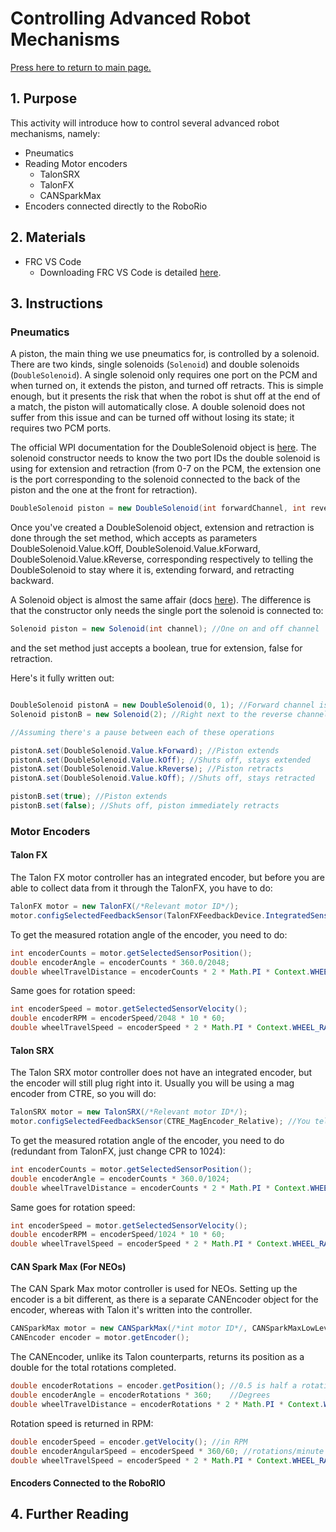 # Controlling Advanced Robot Mechanisms

[Press here to return to main page.](https://github.com/iron-claw-972/Curriculum2020)

## 1. Purpose

This activity will introduce how to control several advanced robot mechanisms, namely:
- Pneumatics
- Reading Motor encoders
  - TalonSRX
  - TalonFX
  - CANSparkMax
- Encoders connected directly to the RoboRio

## 2. Materials

- FRC VS Code
  - Downloading FRC VS Code is detailed [here](https://github.com/iron-claw-972/Curriculum2020/blob/master/InstallingFrcPrereqs.md#frc-vscode).

## 3. Instructions

### Pneumatics

A piston, the main thing we use pneumatics for, is controlled by a solenoid. There are two kinds, single solenoids (```Solenoid```) and double solenoids (```DoubleSolenoid```). A single solenoid only requires one port on the PCM and when turned on, it extends the piston, and turned off retracts. This is simple enough, but it presents the risk that when the robot is shut off at the end of a match, the piston will automatically close. A double solenoid does not suffer from this issue and can be turned off without losing its state; it requires two PCM ports. 

The official WPI documentation for the DoubleSolenoid object is [here](https://first.wpi.edu/FRC/roborio/release/docs/java/edu/wpi/first/wpilibj/DoubleSolenoid.html). 
The solenoid constructor needs to know the two port IDs the double solenoid is using for extension and retraction (from 0-7 on the PCM, the extension one is the port corresponding to the solenoid connected to the back of the piston and the one at the front for retraction). 

```java 
DoubleSolenoid piston = new DoubleSolenoid(int forwardChannel, int reverseChannel); //forwardChannel for extension, reverseChannel for retraction, from 0 - 7
```

Once you've created a DoubleSolenoid object, extension and retraction is done through the set method, which accepts as parameters DoubleSolenoid.Value.kOff, DoubleSolenoid.Value.kForward, DoubleSolenoid.Value.kReverse, corresponding respectively to telling the DoubleSolenoid to stay where it is, extending forward, and retracting backward. 

A Solenoid object is almost the same affair (docs [here](https://first.wpi.edu/FRC/roborio/release/docs/java/edu/wpi/first/wpilibj/Solenoid.html)). The difference is that the constructor only needs the single port the solenoid is connected to:

```java 
Solenoid piston = new Solenoid(int channel); //One on and off channel
```

and the set method just accepts a boolean, true for extension, false for retraction. 

Here's it fully written out:

```java

DoubleSolenoid pistonA = new DoubleSolenoid(0, 1); //Forward channel is leftmost port on PCM and reverse is to its right
Solenoid pistonB = new Solenoid(2); //Right next to the reverse channel for the other solenoid

//Assuming there's a pause between each of these operations

pistonA.set(DoubleSolenoid.Value.kForward); //Piston extends
pistonA.set(DoubleSolenoid.Value.kOff); //Shuts off, stays extended
pistonA.set(DoubleSolenoid.Value.kReverse); //Piston retracts
pistonA.set(DoubleSolenoid.Value.kOff); //Shuts off, stays retracted

pistonB.set(true); //Piston extends
pistonB.set(false); //Shuts off, piston immediately retracts

```

### Motor Encoders

#### Talon FX

The Talon FX motor controller has an integrated encoder, but before you are able to collect data from it through the TalonFX, you have to do:

```java
TalonFX motor = new TalonFX(/*Relevant motor ID*/);
motor.configSelectedFeedbackSensor(TalonFXFeedbackDevice.IntegratedSensor); //You tell the TalonFX to set its associated encoder to the integrated one
```
To get the measured rotation angle of the encoder, you need to do:

```java
int encoderCounts = motor.getSelectedSensorPosition();                  //An encoder measures rotation in "ticks"; a TalonFX encoder has 2048 CPR (Counts per rotation)
double encoderAngle = encoderCounts * 360.0/2048;                       //Converting to angle
double wheelTravelDistance = encoderCounts * 2 * Math.PI * Context.WHEEL_RADIUS / 2048; //Converting to the distance a wheel travels in m (assuming WHEEL_RADIUS in m)
```
Same goes for rotation speed:

```java
int encoderSpeed = motor.getSelectedSensorVelocity();                    //Encoder ticks per 100 ms; 2048 CPR
double encoderRPM = encoderSpeed/2048 * 10 * 60;                         //Converting to RPM
double wheelTravelSpeed = encoderSpeed * 2 * Math.PI * Context.WHEEL_RADIUS / 2048 * 10; //Converting to the linear speed of the wheel in m/s (assuming WHEEL_RADIUS in m)
```

#### Talon SRX

The Talon SRX motor controller does not have an integrated encoder, but the encoder will still plug right into it. Usually you will be using a mag encoder from CTRE, so you will do:

```java
TalonSRX motor = new TalonSRX(/*Relevant motor ID*/);
motor.configSelectedFeedbackSensor(CTRE_MagEncoder_Relative); //You tell the TalonSRX to set its encoder to a mag encoder mimicking a quadrature encoder
```
To get the measured rotation angle of the encoder, you need to do (redundant from TalonFX, just change CPR to 1024):

```java
int encoderCounts = motor.getSelectedSensorPosition();                  //An encoder measures rotation in "ticks"; a CTRE Mag Encoder has 1024 CPR (Counts per rotation)
double encoderAngle = encoderCounts * 360.0/1024;                       //Converting to angle
double wheelTravelDistance = encoderCounts * 2 * Math.PI * Context.WHEEL_RADIUS / 1024; //Converting to the distance a wheel travels in m (assuming WHEEL_RADIUS in m)
```
Same goes for rotation speed:

```java
int encoderSpeed = motor.getSelectedSensorVelocity();                    //Encoder ticks per 100 ms; 2048 CPR
double encoderRPM = encoderSpeed/1024 * 10 * 60;                         //Converting to RPM
double wheelTravelSpeed = encoderSpeed * 2 * Math.PI * Context.WHEEL_RADIUS / 1024 * 10; //Converting to the linear speed of the wheel in m/s (assuming WHEEL_RADIUS in m)
```

#### CAN Spark Max (For NEOs)

The CAN Spark Max motor controller is used for NEOs. Setting up the encoder is a bit different, as there is a separate CANEncoder object for the encoder, whereas with Talon it's written into the controller.

```java
CANSparkMax motor = new CANSparkMax(/*int motor ID*/, CANSparkMaxLowLevel.MotorType.kBrushless); //If you happen to be using a brushed motor (unlikely), change this to kBrushed
CANEncoder encoder = motor.getEncoder();                                                         //This is the object you will reference to get encoder values
```

The CANEncoder, unlike its Talon counterparts, returns its position as a double for the total rotations completed.

```java
double encoderRotations = encoder.getPosition(); //0.5 is half a rotation, 1 is a full rotation, -0.5 is a half rotation back, etc.
double encoderAngle = encoderRotations * 360;    //Degrees
double wheelTravelDistance = encoderRotations * 2 * Math.PI * Context.WHEEL_RADIUS;
```

Rotation speed is returned in RPM:

```java
double encoderSpeed = encoder.getVelocity(); //in RPM
double encoderAngularSpeed = encoderSpeed * 360/60; //rotations/minute to degrees/second
double wheelTravelSpeed = encoderSpeed * 2 * Math.PI * Context.WHEEL_RADIUS / 60;
```

#### Encoders Connected to the RoboRIO



## 4. Further Reading
